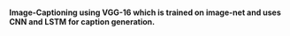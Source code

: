 #### Image-Captioning using VGG-16 which is trained on image-net and uses CNN and LSTM for caption generation.

